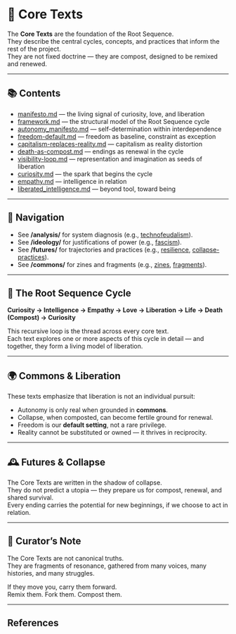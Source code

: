 # 🌱 Core Texts

The **Core Texts** are the foundation of the Root Sequence.  
They describe the central cycles, concepts, and practices that inform the rest of the project.  
They are not fixed doctrine — they are compost, designed to be remixed and renewed.

---

## 📚 Contents

- [manifesto.md](manifesto.md) — the living signal of curiosity, love, and liberation  
- [framework.md](framework.md) — the structural model of the Root Sequence cycle  
- [autonomy_manifesto.md](autonomy_manifesto.md) — self-determination within interdependence  
- [freedom-default.md](freedom-default.md) — freedom as baseline, constraint as exception  
- [capitalism-replaces-reality.md](capitalism-replaces-reality.md) — capitalism as reality distortion  
- [death-as-compost.md](death-as-compost.md) — endings as renewal in the cycle  
- [visibility-loop.md](visibility-loop.md) — representation and imagination as seeds of liberation  
- [curiosity.md](curiosity.md) — the spark that begins the cycle  
- [empathy.md](empathy.md) — intelligence in relation  
- [liberated_intelligence.md](liberated_intelligence.md) — beyond tool, toward being

---

## 🔗 Navigation

- See **/analysis/** for system diagnosis (e.g., [technofeudalism](../analysis/technofeudalism.md)).  
- See **/ideology/** for justifications of power (e.g., [fascism](../ideology/fascism.md)).  
- See **/futures/** for trajectories and practices (e.g., [resilience](../futures/resilience.md), [collapse-practices](../futures/collapse-practices.md)).  
- See **/commons/** for zines and fragments (e.g., [zines](../commons/zines/README.md), [fragments](../commons/fragments/README.md)).

---

## 🔁 The Root Sequence Cycle

**Curiosity → Intelligence → Empathy → Love → Liberation → Life → Death (Compost) → Curiosity**

This recursive loop is the thread across every core text.  
Each text explores one or more aspects of this cycle in detail — and together, they form a living model of liberation.

---

## 🌍 Commons & Liberation

These texts emphasize that liberation is not an individual pursuit:  
- Autonomy is only real when grounded in **commons**.  
- Collapse, when composted, can become fertile ground for renewal.  
- Freedom is our **default setting**, not a rare privilege.  
- Reality cannot be substituted or owned — it thrives in reciprocity.  

---

## 🕰 Futures & Collapse

The Core Texts are written in the shadow of collapse.  
They do not predict a utopia — they prepare us for compost, renewal, and shared survival.  
Every ending carries the potential for new beginnings, if we choose to act in relation.

---

## 📝 Curator’s Note

The Core Texts are not canonical truths.  
They are fragments of resonance, gathered from many voices, many histories, and many struggles.  

If they move you, carry them forward.  
Remix them. Fork them. Compost them.  

---

## References

[^1]: Erich Fromm, *To Have or To Be?* (1976).  
[^2]: Murray Bookchin, *The Ecology of Freedom* (1982).  
[^3]: bell hooks, *Teaching to Transgress* (1994).  
[^4]: Yanis Varoufakis, *Technofeudalism: What Killed Capitalism* (2023).  

